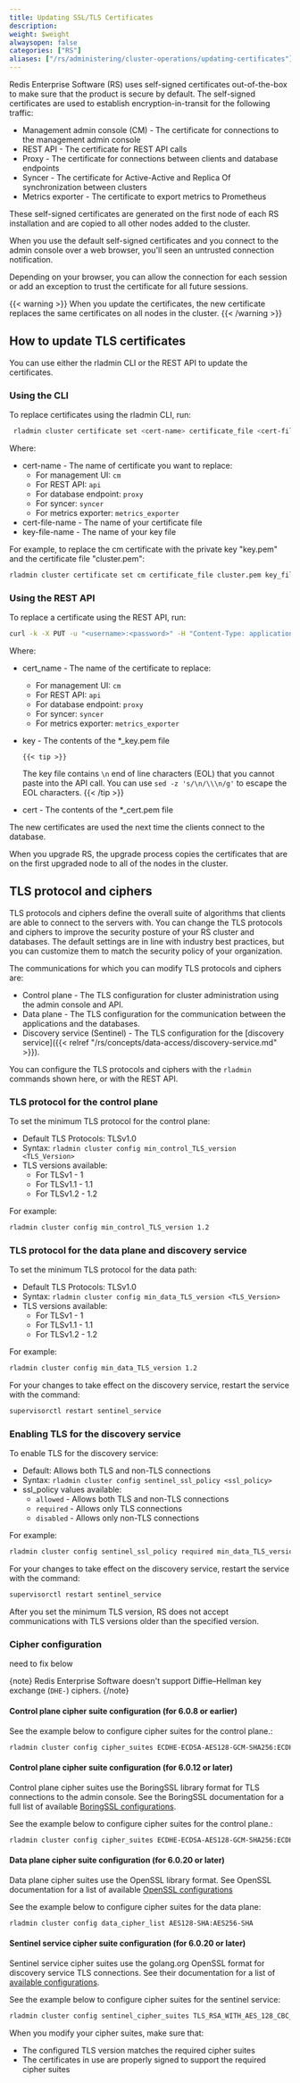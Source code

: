 ```yaml
---
title: Updating SSL/TLS Certificates
description:
weight: $weight
alwaysopen: false
categories: ["RS"]
aliases: ["/rs/administering/cluster-operations/updating-certificates"]
---
```


Redis Enterprise Software (RS) uses self-signed certificates out-of-the-box to make sure that the product is secure by default.
The self-signed certificates are used to establish encryption-in-transit for the following traffic:

- Management admin console (CM) - The certificate for connections to the management admin console
- REST API - The certificate for REST API calls
- Proxy - The certificate for connections between clients and database endpoints
- Syncer - The certificate for Active-Active and Replica Of synchronization between clusters
- Metrics exporter - The certificate to export metrics to Prometheus

These self-signed certificates are generated on the first node of each RS installation and are copied to all other nodes added to the cluster.

When you use the default self-signed certificates and you connect to the admin console over a web browser, you'll seen an untrusted connection notification.

Depending on your browser, you can allow the connection for each session or add an exception to trust the certificate for all future sessions.

{{< warning >}}
When you update the certificates, the new certificate replaces the same certificates on all nodes in the cluster.
{{< /warning >}}

## How to update TLS certificates

You can use either the rladmin CLI or the REST API to update the certificates.

### Using the CLI

To replace certificates using the rladmin CLI, run:

```sh
 rladmin cluster certificate set <cert-name> certificate_file <cert-file-name>.pem key_file <key-file-name>.pem
```

Where:

- cert-name - The name of certificate you want to replace:
  - For management UI: `cm`
  - For REST API: `api`
  - For database endpoint: `proxy`
  - For syncer: `syncer`
  - For metrics exporter: `metrics_exporter`
- cert-file-name - The name of your certificate file
- key-file-name - The name of your key file

For example, to replace the cm certificate with the private key "key.pem" and the certificate file "cluster.pem":

```sh
rladmin cluster certificate set cm certificate_file cluster.pem key_file key.pem
```

### Using the REST API

To replace a certificate using the REST API, run:

```sh
curl -k -X PUT -u "<username>:<password>" -H "Content-Type: application/json" -d '{ "name": "<cert_name>", "key": "<key>", "certificate": "<cert>" }' https://<cluster_address>:9443/v1/cluster/update_cert
```

Where:

- cert_name - The name of the certificate to replace:
  - For management UI: `cm`
  - For REST API: `api`
  - For database endpoint: `proxy`
  - For syncer: `syncer`
  - For metrics exporter: `metrics_exporter`
- key - The contents of the \*\_key.pem file

      {{< tip >}}

  The key file contains `\n` end of line characters (EOL) that you cannot paste into the API call.
  You can use `sed -z 's/\n/\\\n/g'` to escape the EOL characters.
  {{< /tip >}}

- cert - The contents of the \*\_cert.pem file

The new certificates are used the next time the clients connect to the database.

When you upgrade RS, the upgrade process copies the certificates that are on the first upgraded node to all of the nodes in the cluster.

## TLS protocol and ciphers

TLS protocols and ciphers define the overall suite of algorithms that clients are able to connect to the servers with. You can change the TLS protocols and ciphers to improve the security posture of your RS cluster and databases. The default settings are in line with industry best practices, but you can customize them to match the security policy of your organization.

The communications for which you can modify TLS protocols and ciphers are:

- Control plane - The TLS configuration for cluster administration using the admin console and API.
- Data plane - The TLS configuration for the communication between the applications and the databases.
- Discovery service (Sentinel) - The TLS configuration for the [discovery service]({{< relref "/rs/concepts/data-access/discovery-service.md" >}}).

You can configure the TLS protocols and ciphers with the `rladmin` commands shown here, or with the REST API.

### TLS protocol for the control plane

To set the minimum TLS protocol for the control plane:

- Default TLS Protocols: TLSv1.0
- Syntax: `rladmin cluster config min_control_TLS_version <TLS_Version>`
- TLS versions available:
  - For TLSv1 - 1
  - For TLSv1.1 - 1.1
  - For TLSv1.2 - 1.2

For example:

```sh
rladmin cluster config min_control_TLS_version 1.2
```

### TLS protocol for the data plane and discovery service

To set the minimum TLS protocol for the data path:

- Default TLS Protocols: TLSv1.0
- Syntax: `rladmin cluster config min_data_TLS_version <TLS_Version>`
- TLS versions available:
  - For TLSv1 - 1
  - For TLSv1.1 - 1.1
  - For TLSv1.2 - 1.2

For example:

```sh
rladmin cluster config min_data_TLS_version 1.2
```

For your changes to take effect on the discovery service, restart the service with the command:

```sh
supervisorctl restart sentinel_service
```

### Enabling TLS for the discovery service

To enable TLS for the discovery service:

- Default: Allows both TLS and non-TLS connections
- Syntax: `rladmin cluster config sentinel_ssl_policy <ssl_policy>`
- ssl_policy values available:
  - `allowed` - Allows both TLS and non-TLS connections
  - `required` - Allows only TLS connections
  - `disabled` - Allows only non-TLS connections

For example:

```sh
rladmin cluster config sentinel_ssl_policy required min_data_TLS_version 1.2
```

For your changes to take effect on the discovery service, restart the service with the command:

```sh
supervisorctl restart sentinel_service
```

After you set the minimum TLS version, RS does not accept communications with
TLS versions older than the specified version.

### Cipher configuration
need to fix below

{note}
Redis Enterprise Software doesn't support Diffie–Hellman key exchange (`DHE-`) ciphers.
{/note}

#### Control plane cipher suite configuration (for 6.0.8 or earlier)

See the example below to configure cipher suites for the control plane.:

```sh
rladmin cluster config cipher_suites ECDHE-ECDSA-AES128-GCM-SHA256:ECDHE-RSA-AES128-GCM-SHA256:ECDHE-ECDSA-AES256-GCM-SHA384:ECDHE-RSA-AES256-GCM-SHA384:ECDHE-ECDSA-CHACHA20-POLY1305:ECDHE-RSA-CHACHA20-POLY1305
```

#### Control plane cipher suite configuration (for 6.0.12 or later)

Control plane cipher suites use the BoringSSL library format for TLS connections to the admin console. See the BoringSSL documentation for a full list of available [BoringSSL configurations](https://github.com/google/boringssl/blob/master/ssl/test/runner/cipher_suites.go#L99).

See the example below to configure cipher suites for the control plane.:

```sh
rladmin cluster config cipher_suites ECDHE-ECDSA-AES128-GCM-SHA256:ECDHE-RSA-AES128-GCM-SHA256:ECDHE-ECDSA-AES256-GCM-SHA384:ECDHE-RSA-AES256-GCM-SHA384:ECDHE-ECDSA-CHACHA20-POLY1305:ECDHE-RSA-CHACHA20-POLY1305
```

#### Data plane cipher suite configuration (for 6.0.20 or later)

Data plane cipher suites use the OpenSSL library format. See OpenSSL documentation for a list of available [OpenSSL configurations](https://www.openssl.org/docs/man1.0.2/man1/ciphers.html)

See the example below to configure cipher suites for the data plane:

```sh
rladmin cluster config data_cipher_list AES128-SHA:AES256-SHA
```

#### Sentinel service cipher suite configuration (for 6.0.20 or later)

Sentinel service cipher suites use the golang.org OpenSSL format for discovery service TLS connections. See their documentation for a list of [available configurations](https://golang.org/src/crypto/tls/cipher_suites.go).

See the example below to configure cipher suites for the sentinel service:

```sh
rladmin cluster config sentinel_cipher_suites TLS_RSA_WITH_AES_128_CBC_SHA:TLS_ECDHE_RSA_WITH_AES_256_GCM_SHA384
```

When you modify your cipher suites, make sure that:

- The configured TLS version matches the required cipher suites
- The certificates in use are properly signed to support the required cipher suites
